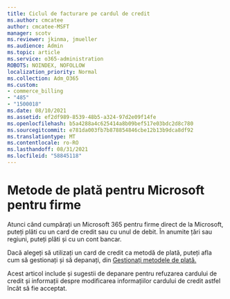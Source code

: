 ```yaml
---
title: Ciclul de facturare pe cardul de credit
ms.author: cmcatee
author: cmcatee-MSFT
manager: scotv
ms.reviewer: jkinma, jmueller
ms.audience: Admin
ms.topic: article
ms.service: o365-administration
ROBOTS: NOINDEX, NOFOLLOW
localization_priority: Normal
ms.collection: Adm_O365
ms.custom:
- commerce_billing
- "485"
- "1500018"
ms.date: 08/10/2021
ms.assetid: ef2df989-8539-48b5-a324-97d2e09f14fe
ms.openlocfilehash: b5a4288a4c625414a8b09bef517e03bdc2d8c780
ms.sourcegitcommit: e781da003fb7b878854846cbe12b13b9dca8df92
ms.translationtype: MT
ms.contentlocale: ro-RO
ms.lasthandoff: 08/31/2021
ms.locfileid: "58845118"
---
```

# <a name="payment-methods-for-microsoft-for-business"></a>Metode de plată pentru Microsoft pentru firme

Atunci când cumpărați un Microsoft 365 pentru firme direct de la Microsoft, puteți plăti cu un card de credit sau cu unul de debit. În anumite țări sau regiuni, puteți plăti și cu un cont bancar.
  
Dacă alegeți să utilizați un card de credit ca metodă de plată, puteți afla cum să gestionați și să depanați, din [Gestionați metodele de plată.](https://docs.microsoft.com/microsoft-365/commerce/billing-and-payments/manage-payment-methods)
  
Acest articol include și sugestii de depanare pentru refuzarea cardului de credit și informații despre modificarea informațiilor cardului de credit astfel încât să fie acceptat.